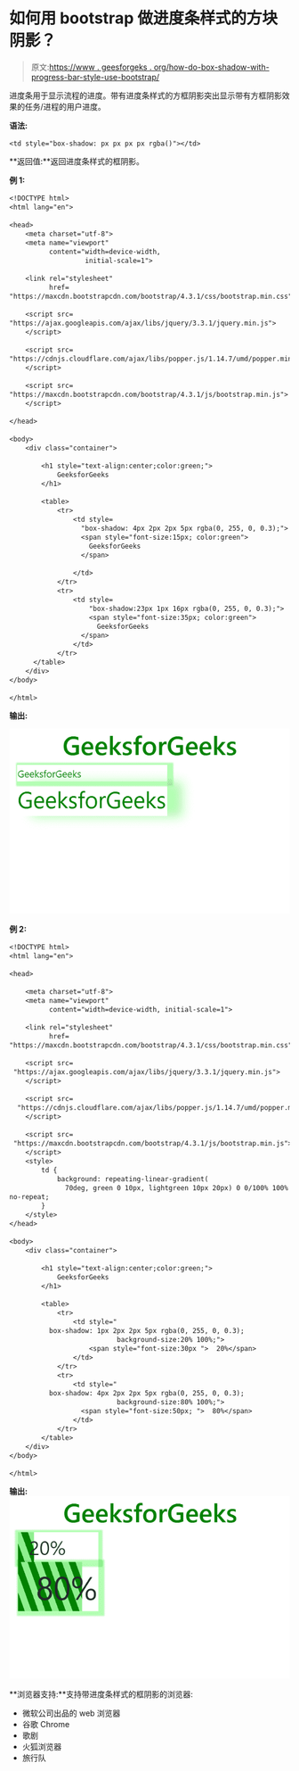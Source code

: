 # 如何用 bootstrap 做进度条样式的方块阴影？

> 原文:[https://www . geesforgeks . org/how-do-box-shadow-with-progress-bar-style-use-bootstrap/](https://www.geeksforgeeks.org/how-to-do-box-shadow-with-progress-bar-style-using-bootstrap/)

进度条用于显示流程的进度。带有进度条样式的方框阴影突出显示带有方框阴影效果的任务/进程的用户进度。

**语法:**

```
<td style="box-shadow: px px px px rgba()"></td> 
```

**返回值:**返回进度条样式的框阴影。

**例 1:**

```
<!DOCTYPE html>
<html lang="en">

<head>
    <meta charset="utf-8">
    <meta name="viewport" 
          content="width=device-width, 
                   initial-scale=1">

    <link rel="stylesheet" 
          href=
"https://maxcdn.bootstrapcdn.com/bootstrap/4.3.1/css/bootstrap.min.css">

    <script src=
"https://ajax.googleapis.com/ajax/libs/jquery/3.3.1/jquery.min.js">
    </script>

    <script src=
"https://cdnjs.cloudflare.com/ajax/libs/popper.js/1.14.7/umd/popper.min.js">
    </script>

    <script src=
"https://maxcdn.bootstrapcdn.com/bootstrap/4.3.1/js/bootstrap.min.js">
    </script>

</head>

<body>
    <div class="container">

        <h1 style="text-align:center;color:green;"> 
            GeeksforGeeks 
        </h1>

        <table>
            <tr>
                <td style=
                  "box-shadow: 4px 2px 2px 5px rgba(0, 255, 0, 0.3);">
                  <span style="font-size:15px; color:green">
                    GeeksforGeeks
                  </span>

                </td>
            </tr>
            <tr>
                <td style=
                    "box-shadow:23px 1px 16px rgba(0, 255, 0, 0.3);">
                    <span style="font-size:35px; color:green">
                      GeeksforGeeks
                  </span>
                </td>
            </tr>
      </table>
    </div>
</body>

</html>
```

**输出:**

![](img/95a2c69c0d39b8facd4580e3e9cda187.png)

**例 2:**

```
<!DOCTYPE html>
<html lang="en">

<head>

    <meta charset="utf-8">
    <meta name="viewport" 
          content="width=device-width, initial-scale=1">

    <link rel="stylesheet"
          href=
"https://maxcdn.bootstrapcdn.com/bootstrap/4.3.1/css/bootstrap.min.css">

    <script src=
 "https://ajax.googleapis.com/ajax/libs/jquery/3.3.1/jquery.min.js">
    </script>

    <script src=
  "https://cdnjs.cloudflare.com/ajax/libs/popper.js/1.14.7/umd/popper.min.js">
    </script>

    <script src=
 "https://maxcdn.bootstrapcdn.com/bootstrap/4.3.1/js/bootstrap.min.js">
    </script>
    <style>
        td {
            background: repeating-linear-gradient(
              70deg, green 0 10px, lightgreen 10px 20px) 0 0/100% 100% no-repeat;
        }
    </style>
</head>

<body>
    <div class="container">

        <h1 style="text-align:center;color:green;"> 
            GeeksforGeeks 
        </h1>

        <table>
            <tr>
                <td style="  
          box-shadow: 1px 2px 2px 5px rgba(0, 255, 0, 0.3); 
                           background-size:20% 100%;">
                    <span style="font-size:30px ">  20%</span>
                </td>
            </tr>
            <tr>
                <td style="  
          box-shadow: 4px 2px 2px 5px rgba(0, 255, 0, 0.3);
                           background-size:80% 100%;">
                  <span style="font-size:50px; ">  80%</span>
                </td>
            </tr>
        </table>
    </div>
</body>

</html>
```

**输出:**
![](img/3545c801e1c84cf5467b3ce906c8f4af.png)

**浏览器支持:**支持带进度条样式的框阴影的浏览器:

*   微软公司出品的 web 浏览器
*   谷歌 Chrome
*   歌剧
*   火狐浏览器
*   旅行队